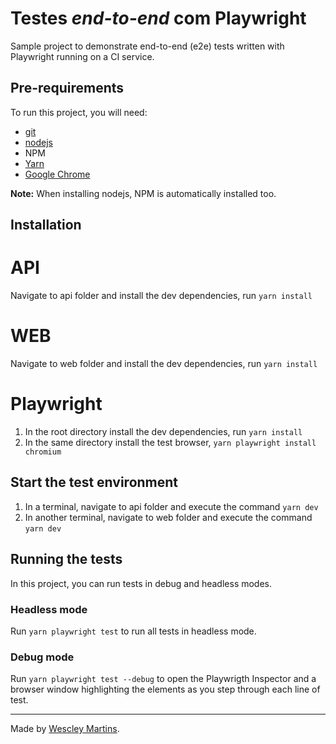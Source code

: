 # Testes _end-to-end_ com Playwright

Sample project to demonstrate end-to-end (e2e) tests written with Playwright running on a CI service.

## Pre-requirements

To run this project, you will need:

- [git](https://git-scm.com/downloads) 
- [nodejs](https://nodejs.org/en/) 
- NPM 
- [Yarn](https://classic.yarnpkg.com/lang/en/docs/install/#windows-stable)
- [Google Chrome](https://www.google.com/intl/en_us/chrome/) 

**Note:** When installing nodejs, NPM is automatically installed too.

## Installation 

# API
Navigate to api folder and install the dev dependencies, run `yarn install`

# WEB
Navigate to web folder and install the dev dependencies, run `yarn install`

# Playwright
1. In the root directory install the dev dependencies, run `yarn install`
2. In the same directory install the test browser, `yarn playwright install chromium` 

## Start the test environment
1. In a terminal, navigate to api folder and execute the command `yarn dev`
2. In another terminal, navigate to web folder and execute the command `yarn dev`

## Running the tests

In this project, you can run tests in debug and headless modes.

### Headless mode

Run `yarn playwright test` to run all tests in headless mode.

### Debug mode

Run `yarn playwright test --debug` to open the Playwrigth Inspector and a browser window highlighting the elements as you step through each line of test.

___
Made by [Wescley Martins](https://github.com/martins-wescley).